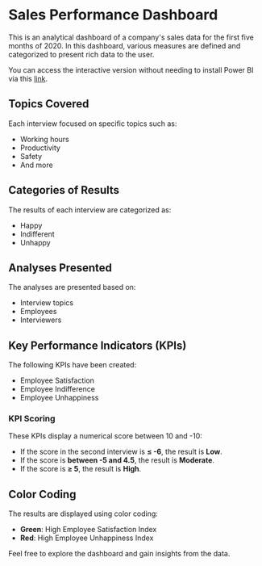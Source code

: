 # Sales Performance Dashboard

This is an analytical dashboard of a company's sales data for the first five months of 2020. In this dashboard, various measures are defined and categorized to present rich data to the user. 

You can access the interactive version without needing to install Power BI via this [link](https://app.powerbi.com/view?r=eyJrIjoiMmZlNzQ3ZTQtN2FjMi00NmE1LThiZjgtMWJlZTI2ZWJjOTkyIiwidCI6IjQ0ODI2YzYyLTA3MWEtNDY0YS05ZjA2LTk5ZmFlN2IwZDY2ZiIsImMiOjEwfQ%3D%3D).

## Topics Covered
Each interview focused on specific topics such as:
- Working hours
- Productivity
- Safety
- And more

## Categories of Results
The results of each interview are categorized as:
- Happy
- Indifferent
- Unhappy

## Analyses Presented
The analyses are presented based on:
- Interview topics
- Employees
- Interviewers

## Key Performance Indicators (KPIs)
The following KPIs have been created:
- Employee Satisfaction
- Employee Indifference
- Employee Unhappiness

### KPI Scoring
These KPIs display a numerical score between 10 and -10:
- If the score in the second interview is **≤ -6**, the result is **Low**.
- If the score is **between -5 and 4.5**, the result is **Moderate**.
- If the score is **≥ 5**, the result is **High**.

## Color Coding
The results are displayed using color coding:
- **Green**: High Employee Satisfaction Index
- **Red**: High Employee Unhappiness Index

Feel free to explore the dashboard and gain insights from the data.
